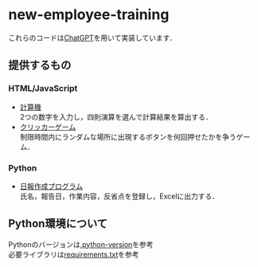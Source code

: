 # new-employee-training
これらのコードは[ChatGPT](https://openai.com/blog/chatgpt)を用いて実装しています．
## 提供するもの
### HTML/JavaScript
- [計算機](./src/calculator.html) \
2つの数字を入力し，四則演算を選んで計算結果を算出する．
- [クリッカーゲーム](./src/clicker.html) \
制限時間内にランダムな場所に出現するボタンを何回押せたかを争うゲーム．
### Python
- [日報作成プログラム](./src/daily_report_creation.py) \
氏名，報告日，作業内容，反省点を登録し，Excelに出力する．
## Python環境について
Pythonのバージョンは[.python-version](./.python-version)を参考 \
必要ライブラリは[requirements.txt](./requirements.txt)を参考